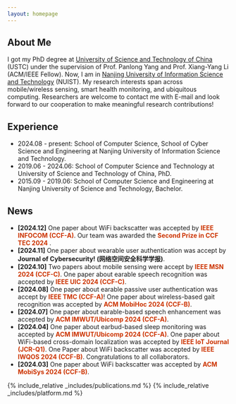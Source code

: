 ```yaml
---
layout: homepage
---
```


## About Me

I got my PhD degree at [University of Science and Technology of China](https://en.ustc.edu.cn/) (USTC) under the supervision of Prof. Panlong Yang and Prof. Xiang-Yang Li (ACM/IEEE Fellow). Now, I am in [Nanjing University of Information Science and Technology](https://en.nuist.edu.cn/main.psp) (NUIST). My research interests span across mobile/wireless sensing, smart health monitoring, and ubiquitous computing. Researchers are welcome to contact me with E-mail and look forward to our cooperation to make meaningful research contributions! 


## Experience
- 2024.08 - present: School of Computer Science, School of Cyber Science and Engineering at Nanjing University of Information Science and Technology.
- 2019.06 -  2024.06: School of Computer Science and Technology at University of Science and Technology of China, PhD.
- 2015.09 - 2019.06: School of Computer Science and Engineering at Nanjing University of Science and Technology, Bachelor.

## News

- **[2024.12]** One paper about WiFi backscatter was accepted by <strong><font color="#CC3300">IEEE INFOCOM (CCF-A)</font></strong>. Our team was awarded the <strong><font color="#CC3300">Second Prize in CCF TEC 2024</font></strong> .
- **[2024.11]** One paper about wearable user authentication was accept by **Journal of Cybersecurity! (网络空间安全科学学报)**.
- **[2024.10]** Two papers about mobile sensing were accept by <strong><font color="#CC3300">IEEE MSN 2024 (CCF-C)</font></strong>. One paper about earable speech recognition was accepted by <strong><font color="#CC3300">IEEE UIC 2024 (CCF-C)</font></strong>. 
- **[2024.08]** One paper about earable passive user authentication was accept by <strong><font color="#CC3300">IEEE TMC (CCF-A)</font></strong>! One paper about wireless-based gait recognition was accepted by <strong><font color="#CC3300">ACM MobiHoc 2024 (CCF-B)</font></strong>. 
- **[2024.07]** One paper about earable-based speech enhancement was accepted by <strong><font color="#CC3300">ACM IMWUT/Ubicomp 2024 (CCF-A)</font></strong>. 
- **[2024.04]** One paper about earbud-based sleep monitoring was accepted by <strong><font color="#CC3300">ACM IMWUT/Ubicomp 2024 (CCF-A)</font></strong>. One paper about WiFi-based cross-domain localization was accepted by <strong><font color="#CC3300">IEEE IoT Journal (JCR-Q1)</font></strong>. One Paper about WiFi backscatter was accepted by <strong><font color="#CC3300">IEEE IWQOS 2024 (CCF-B)</font></strong>. Congratulations to all collaborators.
- **[2024.03]** One paper about WiFi backscatter was accepted by <strong><font color="#CC3300">ACM MobiSys 2024 (CCF-B)</font></strong>. 



{% include_relative _includes/publications.md %}
{% include_relative _includes/platform.md %}
<!-- {% include_relative _includes/services.md %} -->
